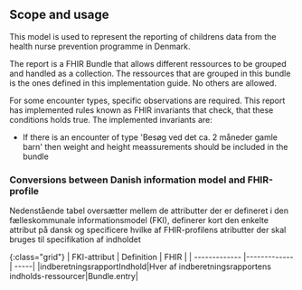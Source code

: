 ## Scope and usage
This model is used to represent the reporting of childrens data from the health nurse prevention programme in Denmark.

The report is a FHIR Bundle that allows different ressources to be grouped and handled as a collection. The ressources that are grouped in this bundle is the ones defined in this implementation guide. No others are allowed.

For some encounter types, specific observations are required. This report has implemented rules known as FHIR invariants that check, that these conditions holds true. The implemented invariants are:

* If there is an encounter of type 'Besøg ved det ca. 2 måneder gamle barn' then weight and height meassurements should be included in the bundle 

### Conversions between Danish information model and FHIR-profile

Nedenstående tabel oversætter mellem de attributter der er defineret i den fælleskommunale informationsmodel (FKI), definerer kort den enkelte attribut på dansk og specificere hvilke af FHIR-profilens atributter der skal bruges til specifikation af indholdet

{:class="grid"}
|   FKI-attribut      | Definition        | FHIR  |
| ------------- |-------------| -----|
|indberetningsrapportIndhold|Hver af indberetningsrapportens indholds-ressourcer|Bundle.entry|